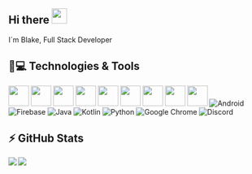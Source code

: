 ## Hi there <img src="https://media.giphy.com/media/hvRJCLFzcasrR4ia7z/giphy.gif" width="30px"></a>

I´m Blake, Full Stack Developer

## 🚀💻 Technologies & Tools

<code><img src="https://upload.wikimedia.org/wikipedia/commons/9/91/Octicons-mark-github.svg" width="40px"/></code>
<code><img src="https://upload.wikimedia.org/wikipedia/commons/thumb/9/9a/Visual_Studio_Code_1.35_icon.svg/2048px-Visual_Studio_Code_1.35_icon.svg.png" width="40px"/></code>
<code><img src="https://upload.wikimedia.org/wikipedia/commons/8/87/Arduino_Logo.svg" width="40px"/></code>
<code><img src="https://upload.wikimedia.org/wikipedia/commons/a/ab/Linux_Logo_in_Linux_Libertine_Font.svg" width="40px"/></code>
<code><img src="https://upload.wikimedia.org/wikipedia/commons/6/60/Nextcloud_Logo.svg" width="40px"/></code>
<code><img src="https://upload.wikimedia.org/wikipedia/commons/1/10/Apache_HTTP_server_logo_%282019-present%29.svg" width="40px"/></code>
<code><img src="https://upload.wikimedia.org/wikipedia/commons/2/27/PHP-logo.svg" width="40px"/></code>
<code><img src="https://upload.wikimedia.org/wikipedia/commons/0/0a/MySQL_textlogo.svg" width="40px"/></code>
<code><img src="https://upload.wikimedia.org/wikipedia/commons/6/68/Mariadb-seal-browntext.svg" width="40px"/></code>
  ![Android](https://img.shields.io/badge/Android-05150C?style=flat-square&logo=android)
  ![Firebase](https://img.shields.io/badge/Firebase-black?style=flat-square&logo=firebase)
  ![Java](https://img.shields.io/badge/Java-orange?style=flat-square&logo=java)
  ![Kotlin]( https://img.shields.io/badge/Kotlin-black?style=flat-square&logo=kotlin)
  ![Python](https://img.shields.io/badge/-Python-black?style=flat-square&logo=Python)
  ![Google Chrome](https://img.shields.io/badge/Chrome-black?style=flat-square&logo=google-chrome)
  ![Discord](https://img.shields.io/badge/Discord-black?style=flat-square&logo=discord)


## ⚡ GitHub Stats

<img align="left" src="https://github-readme-stats.vercel.app/api?username=thqW&show_icons=true&count_private=true&theme=gruvbox" />
<img src="https://github-readme-stats.vercel.app/api/top-langs/?username=thqW&layout=compact&count_private=true&theme=gruvbox" />
